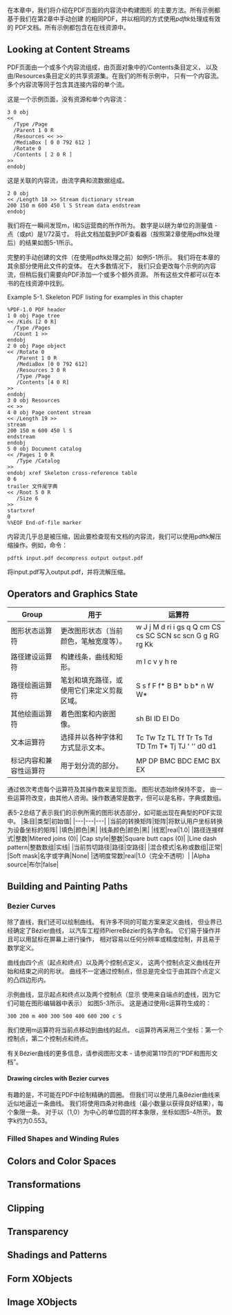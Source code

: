在本章中，我们将介绍在PDF页面的内容流中构建图形
的主要方法。所有示例都基于我们在第2章中手动创建
的相同PDF，并以相同的方式使用*pdftk*处理成有效的
PDF文档。所有示例都包含在在线资源中。

## Looking at Content Streams
PDF页面由一个或多个内容流组成，由页面对象中的/Contents条目定义，
以及由/Resources条目定义的共享资源集。在我们的所有示例中，
只有一个内容流。多个内容流等同于包含其连接内容的单个流。

这是一个示例页面，没有资源和单个内容流：
```
3 0 obj 
<<
  /Type /Page
  /Parent 1 0 R
  /Resources << >> 
  /MediaBox [ 0 0 792 612 ] 
  /Rotate 0
  /Contents [ 2 0 R ] 
>>
endobj
```

这是关联的内容流，由流字典和流数据组成。
```
2 0 obj
<< /Length 18 >> Stream dictionary stream
200 150 m 600 450 l S Stream data endstream
endobj
```
我们将在一瞬间发现m，l和S运营商的所作所为。 
数字是以磅为单位的测量值 - 点（或pt）是1/72英寸。 
将此文档加载到PDF查看器（按照第2章使用pdftk处理后）的结果如图5-1所示。

完整的手动创建的文件（在使用pdftk处理之前）如例5-1所示。 
我们将在本章的其余部分使用此文件的变体。 在大多数情况下，
我们只会更改每个示例的内容流，但稍后我们需要向PDF添加一个或多个额外资源。 
所有这些文件都可以在本书的在线资源中找到。

Example 5-1. Skeleton PDF listing for examples in this chapter
```
%PDF-1.0 PDF header 
1 0 obj Page tree
<< /Kids [2 0 R]
  /Type /Pages
  /Count 1 >>
endobj
2 0 obj Page object 
<< /Rotate 0
   /Parent 1 0 R
   /MediaBox [0 0 792 612] 
   /Resources 3 0 R
   /Type /Page
   /Contents [4 0 R]
>>
endobj
3 0 obj Resources
<< >>
4 0 obj Page content stream 
<< /Length 19 >>
stream
200 150 m 600 450 l S 
endstream
endobj
5 0 obj Document catalog 
<< /Pages 1 0 R
   /Type /Catalog 
>>
endobj xref Skeleton cross-reference table 
0 6
trailer 文件尾字典
<< /Root 5 0 R
   /Size 6 
>>
startxref
0
%%EOF End-of-file marker
```
内容流几乎总是被压缩，因此要检查现有文档的内容流，我们可以使用pdftk解压缩操作。例如，命令：
```
pdftk input.pdf decompress output output.pdf
```
将input.pdf写入output.pdf，并将流解压缩。

## Operators and Graphics State
|Group|用于|运算符|
|---|---|---|
|图形状态运算符|更改图形状态（当前颜色，笔触宽度等）。|w J j M d ri i gs q Q cm CS cs SC SCN sc scn G g RG rg Kk|
|路径建设运算符|构建线条，曲线和矩形。|m l c v y h re|
|路径绘画运算符|笔划和填充路径，或使用它们来定义剪裁区域。|S s f F f* B B* b b* n W W*|
|其他绘画运算符|着色图案和内嵌图像。|sh BI ID EI Do|
|文本运算符|选择并以各种字体和方式显示文本。|Tc Tw Tz TL Tf Tr Ts Td TD Tm T* Tj TJ ' '' d0 d1|
|标记内容和兼容性运算符|用于划分流的部分。|MP DP BMC BDC EMC BX EX|

通过依次考虑每个运算符及其操作数来呈现页面。 图形状态始终保持不变，
由一些运算符改变，由其他人咨询。操作数通常是数字，但可以是名称，字典或数组。

表5-2总结了表示我们的示例所需的图形状态部分，如可能出现在典型的PDF实现中。
|条目|类型|初始值|
|---|---|---|
|当前的转换矩阵|矩阵|将默认用户坐标转换为设备坐标的矩阵|
|填色|颜色|黑|
|线条颜色|颜色|黑|
|线宽|real|1.0|
|路径连接样式|整数|Mitered joins (0)|
|Cap style|整数|Square butt caps (0)|
|Line dash pattern|整数数组|实线|
|当前剪切路径|路径|空路径|
|混合模式|名称或数组|正常|
|Soft mask|名字或字典|None|
|透明度常数|real|1.0（完全不透明）|
|Alpha source|布尔|false|

## Building and Painting Paths
### Bezier Curves
除了直线，我们还可以绘制曲线。
有许多不同的可能方案来定义曲线，
但业界已经确定了Bézier曲线，
以汽车工程师PierreBézier的名字命名。 
它们易于操作并且可以用鼠标在屏幕上进行操作，
相对容易以任何分辨率或精度绘制，并且易于数学定义。

曲线由四个点（起点和终点）以及两个控制点定义，
这两个控制点定义曲线在开始和结束之间的形状。
 曲线不一定通过控制点，但总是完全位于由其四个点定义的凸四边形内。
 
示例曲线，显示起点和终点以及两个控制点（显示
使用来自端点的虚线，因为它们可能在图形编辑器中表示）
如图5-3所示。 这是通过使用c运算符生成的：
```
300 200 m 400 300 500 400 600 200 c S
```
我们使用m运算符将当前点移动到曲线的起点。
c运算符再采用三个坐标：第一个控制点，第二个控制点和终点。

有关Bézier曲线的更多信息，请参阅图形文本 - 请参阅第119页的“PDF和图形文档”。

#### Drawing circles with Bezier curves
有趣的是，不可能在PDF中绘制精确的圆圈。 
但我们可以使用几条Bézier曲线来近似地逼近一条曲线。 
我们将使用四条对称曲线（最小数量以获得良好结果），每个象限一条。 
对于以（1,0）为中心的单位圆的样本象限，坐标如图5-4所示。 数字k约为0.553。

### Filled Shapes and Winding Rules
## Colors and Color Spaces
## Transformations
## Clipping
## Transparency
## Shadings and Patterns
## Form XObjects
## Image XObjects
